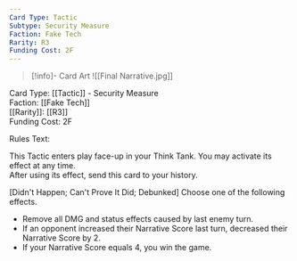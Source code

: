 ```yaml
---
Card Type: Tactic
Subtype: Security Measure
Faction: Fake Tech
Rarity: R3
Funding Cost: 2F
---
```

> [!info]- Card Art
> ![[Final Narrative.jpg]]

Card Type: [[Tactic]] - Security Measure  
Faction: [[Fake Tech]]  
[[Rarity]]: [[R3]]  
Funding Cost: 2F  

Rules Text:  

This Tactic enters play face-up in your Think Tank. You may activate its effect at any time.  
After using its effect, send this card to your history.  

[Didn't Happen; Can't Prove It Did; Debunked] Choose one of the following effects.  
- Remove all DMG and status effects caused by last enemy turn.  
- If an opponent increased their Narrative Score last turn, decreased their Narrative Score by 2.  
- If your Narrative Score equals 4, you win the game.  